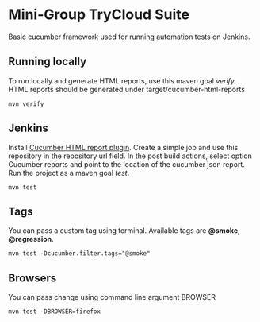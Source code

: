 # Mini-Group TryCloud Suite
Basic cucumber framework used for running automation tests on Jenkins.

## Running locally
To run locally and generate HTML reports, use this maven goal *verify*. HTML reports should be generated under target/cucumber-html-reports
```
mvn verify
```

## Jenkins
Install [Cucumber HTML report plugin](https://plugins.jenkins.io/cucumber-reports). Create a simple job and use this repository in the repository url field. In the post build actions, select option Cucumber reports and point to the location of the cucumber json report. Run the project as a maven goal *test*.

```
mvn test
```
## Tags
You can pass a custom tag using terminal. Available tags are **@smoke**, **@regression**. 

```
mvn test -Dcucumber.filter.tags="@smoke"
```
## Browsers
You can pass change using command line argument BROWSER
```
mvn test -DBROWSER=firefox
```
